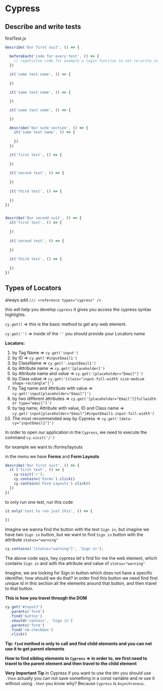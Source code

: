# Cypress

## Describe and write tests 

firstTest.js
```js
describe('Our first suit', () => {

  beforeEach('code for every test', () => {
    // repetiitve code for example a login function to not re-write in each test this code will be run before each of these tests
  })
  
  it('some test name', () => {
      
  })

  it('some test name', () => {

  })

  it('some test name', () => {

  })

  describe('Our sute section', () => {
    it('some test name', () => {
      
    })
  })

  it('first test', () => {
  
  })
  
  it('second test', () => {
  
  })
  
  it('third test', () => {
  
  })
})


describe('Our second suit', () => {
  it('first test', () => {
  
  })
  
  it('second test', () => {
  
  })
  
  it('third test', () => {
  
  })
})
```

## Types of Locators

always add `/// <reference types="cypress" />`

this will help you develop `cypress` it gives you access the cypress syntax highlights.

`cy.get()` => this is the basic method to get any web element.

`cy.get('')` => inside of the `''` you should provide your Locators name

**Locators:**

1. by Tag Name => `cy.get('input')`
2. by ID => `cy.get('#inputEmail1')`
3. by ClassName => `cy.get('.inputEmail1')`
4. by Attribute name => `cy.get('[placeholder]')`
5. by Attribute name and value => `cy.get('[placeholder="Email"]')`
6. by Class value => `cy.get('[class="input-full-width size-medium shape-rectangle"]')`
7. by Tag name and Attribute with value => `cy.get('input[placeholder="Email"]')`
8. by two different attributes => `cy.get('[placeholder="Email"][fullwidth or type="email"]')`
9. by tag name, Attribute with value, ID and Class name => `cy.get('input[placeholder="Email"]#inputEmail1.input-full-width')`
10. The most recommended way by Cypress => `cy.get('[data-cy="inputEmail1"]')`


In order to open our application in the `Cypress`, we need to execute the command `cy.visit('/')`


for example we want to /forms/layouts

in the menu we have **Forms** and **Form Layouts**

```js
describe('Our first suit', () => {
  it ('first test', () => {
    cy.visit('/');
    cy.contains('Forms').click()
    cy.contains('Form Layouts').click()
  })
})
```

to only run one test, run this code

```js
it.only('test to run just this', () => {
  
})
```

Imagine we wanna find the button with the text `Sign in`, but imagine we have two `Sign in` button, but we want to find `Sign in` button with the attribute `status="warning"`

```js
cy.contains('[status="warning"]', 'Sign in');
```

The above code says, hey cypress let's find for me the web element, which contains `Sign in` and with the attribute and value of `status="warning"`

Imagine, we are looking for Sign in button which does not have a specific identifier, how should we do that? in order find this button we need find first unique id in this section all the elements around that button, and then travel to that button.

**This is how you travel through the DOM**

```js
cy.get('#input3')
  .parents('form')
  .find('button')
  .should('contain', 'Sign in')
  .parents('form')
  .find('nb-checkbox')
  .click()
```

**Tip: `find` method is only to call and find child elements and you can not use it to get parent elements**

**How to find sibling elements in `Cypress` => in order to, we first need to travel to the parent element and then travel to the child element**

**Very Important Tip** in Cypress if you want to use the `DRY` you should use `.then` actually you can not save something in a const variable and re use it without using `.then` you know why? Because `Cypress` is `Asynchronous`.
